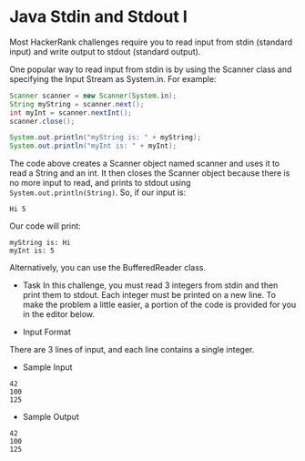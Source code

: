 # Java Stdin and Stdout I

Most HackerRank challenges require you to read input from stdin (standard input) and write output to stdout (standard output).

One popular way to read input from stdin is by using the Scanner class and specifying the Input Stream as System.in. For example:
```java
Scanner scanner = new Scanner(System.in);
String myString = scanner.next();
int myInt = scanner.nextInt();
scanner.close();

System.out.println("myString is: " + myString);
System.out.println("myInt is: " + myInt);
```
The code above creates a Scanner object named scanner and uses it to read a String and an int. It then closes the Scanner object because there is no more input to read, and prints to stdout using `System.out.println(String)`. So, if our input is:
```
Hi 5
```
Our code will print:
```
myString is: Hi
myInt is: 5
```
Alternatively, you can use the BufferedReader class.

- Task
In this challenge, you must read 3 integers from stdin and then print them to stdout. Each integer must be printed on a new line. To make the problem a little easier, a portion of the code is provided for you in the editor below.

- Input Format

There are 3 lines of input, and each line contains a single integer.

- Sample Input
```
42
100
125
```
- Sample Output
```
42
100
125
```
